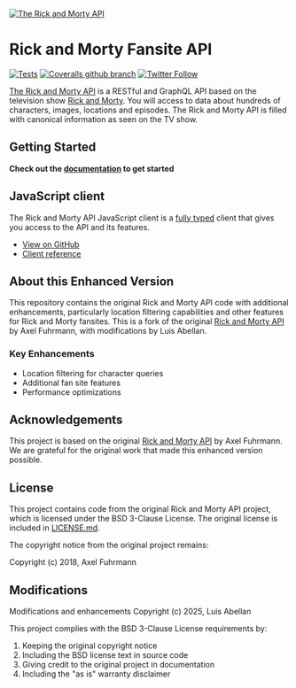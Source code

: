 [![The Rick and Morty API](https://repository-images.githubusercontent.com/120371205/b6740400-92d4-11ea-8a13-d5f6e0558e9b)](https://rickandmortyapi.com)

# Rick and Morty Fansite API

[![Tests](https://github.com/afuh/rick-and-morty-api/workflows/Tests/badge.svg)](https://github.com/afuh/rick-and-morty-api/actions?query=workflow:Tests)
[![Coveralls github branch](https://img.shields.io/coveralls/github/afuh/rick-and-morty-api/master.svg?style=flat-square)](https://coveralls.io/github/afuh/rick-and-morty-api?branch=develop)
[![Twitter Follow](https://img.shields.io/twitter/follow/rickandmortyapi.svg?style=flat-square&label=Follow)](https://twitter.com/rickandmortyapi)

[The Rick and Morty API](https://rickandmortyapi.com) is a RESTful and GraphQL API based on the television show [Rick and Morty](https://www.adultswim.com/videos/rick-and-morty). You will access to data about hundreds of characters, images, locations and episodes. The Rick and Morty API is filled with canonical information as seen on the TV show.

## Getting Started
**Check out the [documentation](https://rickandmortyapi.com/documentation) to get started**

## JavaScript client
The Rick and Morty API JavaScript client is a [fully typed](https://javascript.rickandmortyapi.com/modules/interfaces.html) client that gives you access to the API and its features. 

- [View on GitHub](https://github.com/afuh/rick-and-morty-api-node)
- [Client reference](https://javascript.rickandmortyapi.com)

## About this Enhanced Version

This repository contains the original Rick and Morty API code with additional enhancements, particularly location filtering capabilities and other features for Rick and Morty fansites. This is a fork of the original [Rick and Morty API](https://github.com/afuh/rick-and-morty-api) by Axel Fuhrmann, with modifications by Luis Abellan.

### Key Enhancements
- Location filtering for character queries
- Additional fan site features
- Performance optimizations

## Acknowledgements

This project is based on the original [Rick and Morty API](https://github.com/afuh/rick-and-morty-api) by Axel Fuhrmann. We are grateful for the original work that made this enhanced version possible.

## License

This project contains code from the original Rick and Morty API project, which is licensed under the BSD 3-Clause License. The original license is included in [LICENSE.md](./LICENSE.md).

The copyright notice from the original project remains:

Copyright (c) 2018, Axel Fuhrmann

## Modifications

Modifications and enhancements Copyright (c) 2025, Luis Abellan

This project complies with the BSD 3-Clause License requirements by:

1. Keeping the original copyright notice
2. Including the BSD license text in source code
3. Giving credit to the original project in documentation
4. Including the "as is" warranty disclaimer
